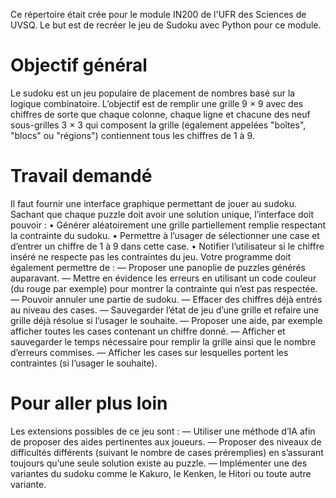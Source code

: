Ce répertoire était crée pour le module IN200 de l'UFR des Sciences de UVSQ.
Le but est de recréer le jeu de Sudoku avec Python pour ce module.

# Objectif général
Le sudoku est un jeu populaire de placement de nombres basé sur la logique combinatoire. L’objectif est
de remplir une grille 9 × 9 avec des chiffres de sorte que chaque colonne, chaque ligne et chacune des neuf
sous-grilles 3 × 3 qui composent la grille (également appelées "boîtes", "blocs" ou "régions") contiennent
tous les chiffres de 1 à 9.

# Travail demandé
Il faut fournir une interface graphique permettant de jouer au sudoku. Sachant que chaque puzzle doit
avoir une solution unique, l’interface doit pouvoir :
• Générer aléatoirement une grille partiellement remplie respectant la contrainte du sudoku.
• Permettre à l’usager de sélectionner une case et d’entrer un chiffre de 1 à 9 dans cette case.
• Notifier l’utilisateur si le chiffre inséré ne respecte pas les contraintes du jeu.
Votre programme doit également permettre de :
— Proposer une panoplie de puzzles générés auparavant.
— Mettre en évidence les erreurs en utilisant un code couleur (du rouge par exemple) pour montrer la
contrainte qui n’est pas respectée.
— Pouvoir annuler une partie de sudoku.
— Effacer des chiffres déjà entrés au niveau des cases.
— Sauvegarder l’état de jeu d’une grille et refaire une grille déjà résolue si l’usager le souhaite.
— Proposer une aide, par exemple afficher toutes les cases contenant un chiffre donné.
— Afficher et sauvegarder le temps nécessaire pour remplir la grille ainsi que le nombre d’erreurs commises.
— Afficher les cases sur lesquelles portent les contraintes (si l’usager le souhaite).

# Pour aller plus loin
Les extensions possibles de ce jeu sont :
— Utiliser une méthode d’IA afin de proposer des aides pertinentes aux joueurs.
— Proposer des niveaux de difficultés différents (suivant le nombre de cases préremplies) en s’assurant
toujours qu’une seule solution existe au puzzle.
— Implémenter une des variantes du sudoku comme le Kakuro, le Kenken, le Hitori ou toute autre
variante.